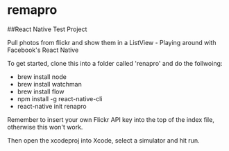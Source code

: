 # remapro
##React Native Test Project

Pull photos from flickr and show them in a ListView - Playing around with Facebook's React Native

To get started, clone this into a folder called 'renapro' and do the follwoing:

*   brew install node
*   brew install watchman
*   brew install flow
*   npm install -g react-native-cli
*   react-native init renapro

Remember to insert your own Flickr API key into the top of the index file, otherwise this won't work.

Then open the xcodeproj into Xcode, select a simulator and hit run.
